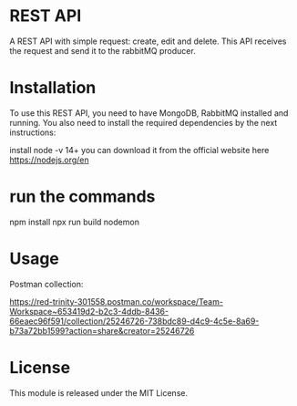 # REST API
A REST API with simple request: create, edit and delete.
This API receives the request and send it to the rabbitMQ producer.

# Installation
To use this REST API, you need to have MongoDB, RabbitMQ installed and running. You also need to install the required dependencies by the next instructions:

install node -v 14+
you can download it from the official website here https://nodejs.org/en

# run the commands
npm install
npx run build
nodemon

# Usage
Postman collection:

https://red-trinity-301558.postman.co/workspace/Team-Workspace~653419d2-b2c3-4ddb-8436-66eaec96f591/collection/25246726-738bdc89-d4c9-4c5e-8a69-b73a72bb1599?action=share&creator=25246726

# License
This module is released under the MIT License.






